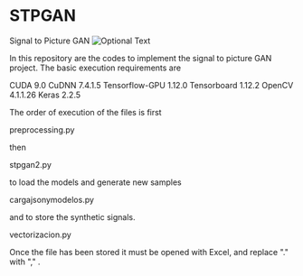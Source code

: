 # STPGAN
Signal to Picture GAN
![Optional Text](../master/myFolder/stpgan.gif)

In this repository are the codes to implement the signal to picture GAN project.
The basic execution requirements are

CUDA 9.0
CuDNN 7.4.1.5
Tensorflow-GPU 1.12.0
Tensorboard 1.12.2
OpenCV 4.1.1.26
Keras 2.2.5

The order of execution of the files is first

preprocessing.py

then

stpgan2.py

to load the models and generate new samples

cargajsonymodelos.py

and to store the synthetic signals.

vectorizacion.py

Once the file has been stored it must be opened with Excel, and replace "." with "," .

